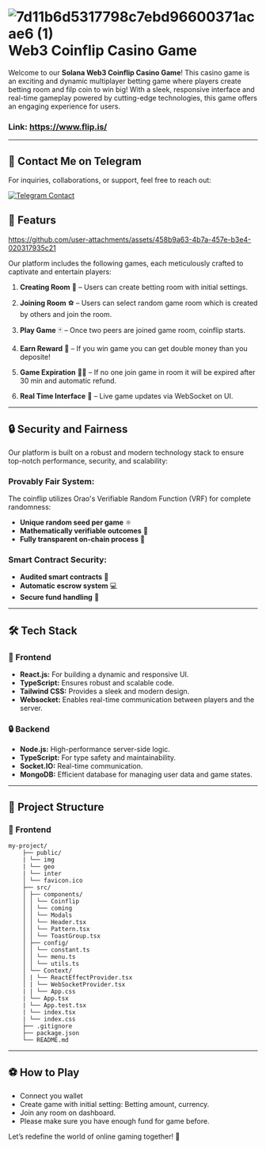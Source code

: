 # ![7d11b6d5317798c7ebd96600371acae6 (1)](https://github.com/user-attachments/assets/3a3a84d4-630b-4c6f-b966-66d6110ddbe5) Web3 Coinflip Casino Game

Welcome to our **Solana Web3 Coinflip Casino Game**! This casino game is an exciting and dynamic multiplayer betting game where players create betting room and filp coin to win big! With a sleek, responsive interface and real-time gameplay powered by cutting-edge technologies, this game offers an engaging experience for users.

### Link: https://www.flip.is/

---

## 📩 Contact Me on Telegram

For inquiries, collaborations, or support, feel free to reach out:

[![Telegram Contact](https://img.shields.io/badge/Telegram-Contact%20Me-blue?logo=telegram&style=for-the-badge)](https://t.me/stevensprg)


## 🌟 Featurs

https://github.com/user-attachments/assets/458b9a63-4b7a-457e-b3e4-020317935c21

Our platform includes the following games, each meticulously crafted to captivate and entertain players:

1. **Creating Room** 💎 – Users can create betting room with initial settings.

2. **Joining Room** ⚽ – Users can select random game room which is created by others and join the room.

3. **Play Game** 🃏 – Once two peers are joined game room, coinflip starts.

4. **Earn Reward** 🥂 – If you win game you can get double money than you deposite!

6. **Game Expiration** 🔺🔻 – If no one join game in room it will be expired after 30 min and automatic refund. 

7. **Real Time Interface** 🎢 – Live game updates via WebSocket on UI.
---

## 🔒 Security and Fairness
Our platform is built on a robust and modern technology stack to ensure top-notch performance, security, and scalability:

### Provably Fair System:

The coinflip utilizes Orao's Verifiable Random Function (VRF) for complete randomness:

- **Unique random seed per game** ⚛️
- **Mathematically verifiable outcomes** 📘
- **Fully transparent on-chain process** 🎨

### Smart Contract Security:
- **Audited smart contracts** 🚀
- **Automatic escrow system** 💻
- **Secure fund handling** 🎰

---

## 🛠️ Tech Stack
### 🎨 Frontend
- **React.js:** For building a dynamic and responsive UI.
- **TypeScript:** Ensures robust and scalable code.
- **Tailwind CSS:** Provides a sleek and modern design.
- **Websocket:** Enables real-time communication between players and the server.

### 🔒 Backend
- **Node.js:** High-performance server-side logic.
- **TypeScript:** For type safety and maintainability.
- **Socket.IO:** Real-time communication.
- **MongoDB:** Efficient database for managing user data and game states.

---

## 📂 Project Structure
### 🎨 Frontend

```
my-project/ 
    ├── public/ 
    | └── img
    | └── geo
    | └── inter
    │ └── favicon.ico 
    ├── src/ 
    │ ├── components/ 
    │ │ └── Coinflip
    │ │ └── coming
    │ │ └── Modals
    │ │ └── Header.tsx 
    │ │ └── Pattern.tsx 
    │ │ └── ToastGroup.tsx 
    │ ├── config/ 
    │ │ └── constant.ts
    │ │ └── menu.ts
    │ │ └── utils.ts
    │ └── Context/ 
    │ | └── ReactEffectProvider.tsx 
    │ | └── WebSocketProvider.tsx
    | | └── App.css 
    | └── App.tsx 
    | └── App.test.tsx 
    | └── index.tsx 
    | └── index.css 
    ├── .gitignore 
    ├── package.json 
    └── README.md 
```

---
## ⚽ How to Play

- Connect you wallet
- Create game with initial setting: Betting amount, currency.
- Join any room on dashboard.
- Please make sure you have enough fund for game before.

Let’s redefine the world of online gaming together! 🌟
